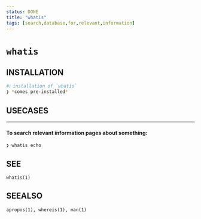 ```yaml
---
status: DONE
title: "whatis"
tags: [search,database,for,relevant,information]
---
```


# `whatis`

## INSTALLATION


```bash
#ℹ︎ installation of `whatis`
❯ *comes pre-installed*
```


## USECASES

----
#### To search relevant information pages about something:

    ❯ whatis echo


## SEE

    whatis(1)

## SEEALSO

    apropos(1), whereis(1), man(1)

